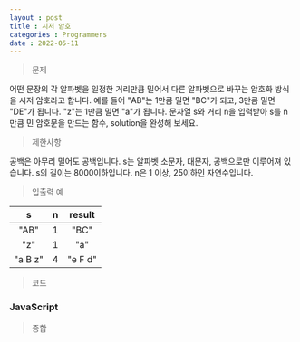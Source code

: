 ```yaml
---
layout : post
title : 시저 암호
categories : Programmers
date : 2022-05-11
---
```

> 문제<br>

어떤 문장의 각 알파벳을 일정한 거리만큼 밀어서 다른 알파벳으로 바꾸는 암호화 방식을 시저 암호라고 합니다. 예를 들어 "AB"는 1만큼 밀면 "BC"가 되고, 3만큼 밀면 "DE"가 됩니다. "z"는 1만큼 밀면 "a"가 됩니다. 문자열 s와 거리 n을 입력받아 s를 n만큼 민 암호문을 만드는 함수, solution을 완성해 보세요.

> 제한사항<br>

공백은 아무리 밀어도 공백입니다.
s는 알파벳 소문자, 대문자, 공백으로만 이루어져 있습니다.
s의 길이는 8000이하입니다.
n은 1 이상, 25이하인 자연수입니다.

> 입출력 예<br>

|s|n|result|
|:--:|:--:|:--:|
|"AB"|1|"BC"|
|"z"|1|"a"|
|"a B z"|4|"e F d"|

> 코드
### JavaScript

<script src="https://gist.github.com/kwontaehoon/7623e9069c514da982970499cf176474.js"></script>

> 종합


